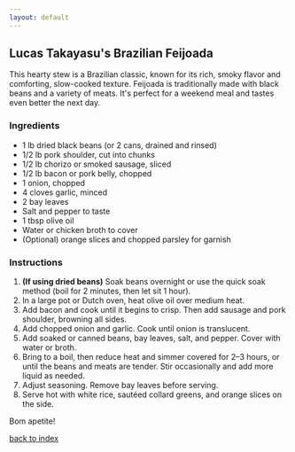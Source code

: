 ```yaml
---
layout: default
---
```


## Lucas Takayasu's Brazilian Feijoada
<!---
Github username: tkslucas
-->
This hearty stew is a Brazilian classic, known for its rich, smoky flavor and comforting, slow-cooked texture. Feijoada is traditionally made with black beans and a variety of meats. It's perfect for a weekend meal and tastes even better the next day.

### Ingredients
- 1 lb dried black beans (or 2 cans, drained and rinsed)
- 1/2 lb pork shoulder, cut into chunks
- 1/2 lb chorizo or smoked sausage, sliced
- 1/2 lb bacon or pork belly, chopped
- 1 onion, chopped
- 4 cloves garlic, minced
- 2 bay leaves
- Salt and pepper to taste
- 1 tbsp olive oil
- Water or chicken broth to cover
- (Optional) orange slices and chopped parsley for garnish

### Instructions
1. **(If using dried beans)** Soak beans overnight or use the quick soak method (boil for 2 minutes, then let sit 1 hour).
2. In a large pot or Dutch oven, heat olive oil over medium heat.
3. Add bacon and cook until it begins to crisp. Then add sausage and pork shoulder, browning all sides.
4. Add chopped onion and garlic. Cook until onion is translucent.
5. Add soaked or canned beans, bay leaves, salt, and pepper. Cover with water or broth.
6. Bring to a boil, then reduce heat and simmer covered for 2–3 hours, or until the beans and meats are tender. Stir occasionally and add more liquid as needed.
7. Adjust seasoning. Remove bay leaves before serving.
8. Serve hot with white rice, sautéed collard greens, and orange slices on the side.

Bom apetite!

<!--
Keep this link to return to the index
-->
[back to index](../)
